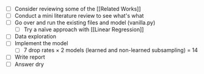 - [ ] Consider reviewing some of the [[Related Works]]
- [ ] Conduct a mini literature review to see what's what
- [ ] Go over and run the existing files and model (vanilla.py)
	- [ ] Try a naïve approach with [[Linear Regression]]
- [ ] Data exploration
- [ ] Implement the model
	- [ ] 7 drop rates $\times$ 2 models (learned and non-learned subsampling) = 14
- [ ] Write report
- [ ] Answer dry